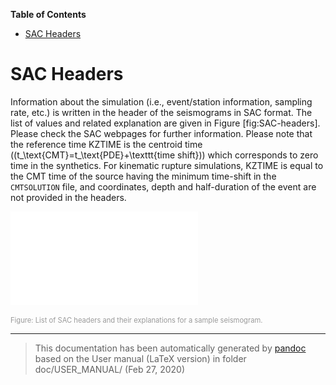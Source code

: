 **Table of Contents**

-   [SAC Headers](#sac-headers)

SAC Headers
===========

Information about the simulation (i.e., event/station information, sampling rate, etc.) is written in the header of the seismograms in SAC format. The list of values and related explanation are given in Figure [fig:SAC-headers]. Please check the SAC webpages for further information. Please note that the reference time KZTIME is the centroid time (\(t_\text{CMT}=t_\text{PDE}+\texttt{time shift}\)) which corresponds to zero time in the synthetics. For kinematic rupture simulations, KZTIME is equal to the CMT time of the source having the minimum time-shift in the `CMTSOLUTION` file, and coordinates, depth and half-duration of the event are not provided in the headers.

![List of SAC headers and their explanations for a sample seismogram.<span data-label="fig:SAC-headers"></span>](figures/headers_sem_explained.pdf)
<div class="figcaption" style="text-align:justify;font-size:80%"><span style="color:#9A9A9A">Figure: List of SAC headers and their explanations for a sample seismogram.<span data-label="fig:SAC-headers"></span></span></div>

-----
> This documentation has been automatically generated by [pandoc](http://www.pandoc.org)
> based on the User manual (LaTeX version) in folder doc/USER_MANUAL/
> (Feb 27, 2020)

